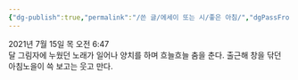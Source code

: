 ```yaml
---
{"dg-publish":true,"permalink":"/쓴 글/에세이 또는 시/좋은 아침/","dgPassFrontmatter":true}
---
```



2021년 7월 15일 목 오전 6:47
<br/>
달 그림자에 누웠던 노래가 일어나 양치를 하며 흐늘흐늘 춤을 춘다. 출근해 창을 닦던 아침노을이 쓱 보고는 웃고 만다.<br/>
